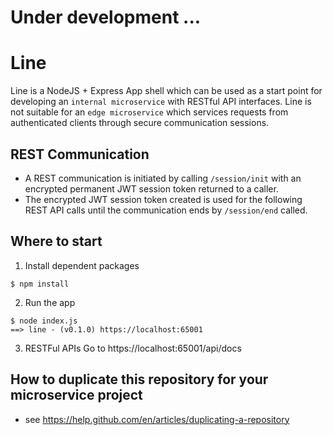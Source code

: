 # Under development ...


# Line

Line is a NodeJS + Express App shell which can be used as a start point for developing an `internal microservice` with RESTful API interfaces. Line is not suitable for an `edge microservice` which services requests from authenticated clients through secure communication sessions.   


## REST Communication

- A REST communication is initiated by calling `/session/init` with an encrypted permanent JWT session token returned to a caller.
- The encrypted JWT session token created is used for the following REST API calls until the communication ends by `/session/end` called.



## Where to start


1. Install dependent packages
```
$ npm install
```

2. Run the app
```
$ node index.js
==> line - (v0.1.0) https://localhost:65001
```

3. RESTFul APIs
Go to https://localhost:65001/api/docs



## How to duplicate this repository for your microservice project
- see https://help.github.com/en/articles/duplicating-a-repository

